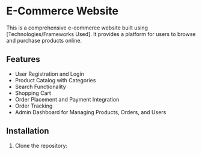 # E-Commerce Website

This is a comprehensive e-commerce website built using [Technologies/Frameworks Used]. It provides a platform for users to browse and purchase products online.

## Features

- User Registration and Login
- Product Catalog with Categories
- Search Functionality
- Shopping Cart
- Order Placement and Payment Integration
- Order Tracking
- Admin Dashboard for Managing Products, Orders, and Users

## Installation

1. Clone the repository:
